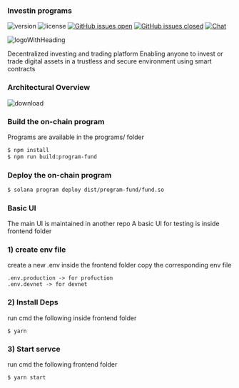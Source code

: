 ### Investin programs

![version](https://img.shields.io/badge/version-1.1.0-blue.svg) ![license](https://img.shields.io/badge/license-MIT-blue.svg) [![GitHub issues open](https://img.shields.io/github/issues/creativetimofficial/black-dashboard-react.svg?maxAge=2592000)]() [![GitHub issues closed](https://img.shields.io/github/issues-closed-raw/creativetimofficial/black-dashboard-react.svg?maxAge=2592000)]()  [![Chat](https://img.shields.io/badge/chat-on%20discord-7289da.svg)](https://discord.com/invite/Yf54h9B)

![logoWithHeading](https://assets.coingecko.com/coins/images/15588/small/ivn_logo.png?1621267247)


Decentralized investing and trading platform 
Enabling anyone to invest or trade digital assets in a trustless and secure environment using smart contracts

### Architectural Overview
![download](https://user-images.githubusercontent.com/20189814/120890571-43e16f00-c621-11eb-9150-a8b5f431f002.png)


### Build the on-chain program

Programs are available in the programs/ folder

```bash
$ npm install
$ npm run build:program-fund
```


### Deploy the on-chain program

```bash
$ solana program deploy dist/program-fund/fund.so
```
### Basic UI
The main UI is maintained in another repo
A basic UI for testing is inside frontend folder
### 1) create env file
create a new .env inside the frontend folder
copy the corresponding env file 
```
.env.production -> for profuction
.env.devnet -> for devnet
```
### 2) Install Deps 
run cmd the following inside frontend folder
```
$ yarn
```

### 3) Start servce 
run cmd the following frontend folder
```
$ yarn start
```
